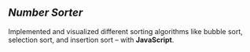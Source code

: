 ## *Number Sorter*
Implemented and visualized different sorting algorithms like bubble sort, selection sort, and insertion sort – with **JavaScript**.
